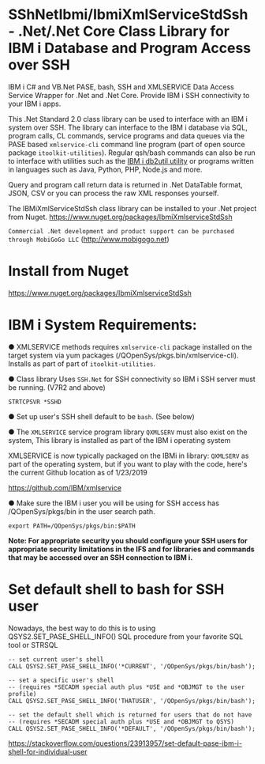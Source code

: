 # SShNetIbmi/IbmiXmlServiceStdSsh - .Net/.Net Core Class Library for IBM i Database and Program Access over SSH
IBM i C# and VB.Net PASE, bash, SSH and XMLSERVICE Data Access Service Wrapper for .Net and .Net Core. Provide IBM i SSH connectivity to your IBM i apps.

This .Net Standard 2.0 class library can be used to interface with an IBM i system over SSH. The library can interface to the IBM i database via SQL, program calls, CL commands, service programs and data queues via the PASE based ```xmlservice-cli``` command line program (part of open source package ```itoolkit-utilities```). Regular qsh/bash commands can also be run to interface with utilities such as the [IBM i db2util utility](https://github.com/IBM/ibmi-db2util) or programs written in languages such as Java, Python, PHP, Node.js and more.

Query and program call return data is returned in .Net DataTable format, JSON, CSV or you can process the raw XML responses yourself.

The IBMiXmlServiceStdSsh class library can be installed to your .Net project from Nuget. https://www.nuget.org/packages/IbmiXmlserviceStdSsh   


```Commercial .Net development and product support can be purchased through MobiGoGo LLC``` (http://www.mobigogo.net)

# Install from Nuget

https://www.nuget.org/packages/IbmiXmlserviceStdSsh

# IBM i System Requirements:
 ● XMLSERVICE methods requires ```xmlservice-cli``` package installed on the target system via yum packages (/QOpenSys/pkgs.bin/xmlservice-cli). Installs as part of part of ```itoolkit-utilities```.
 
 ● Class library Uses ```SSH.Net``` for SSH connectivity so IBM i SSH server must be running. (V7R2 and above)
 
 ```STRTCPSVR *SSHD```
 
 ● Set up user's SSH shell default to be ```bash```. (See below)
 
 ● The ```XMLSERVICE``` service program library ```QXMLSERV``` must also exist on the system, This library is installed as part of the IBM i operating system
 
 XMLSERVICE is now typically packaged on the IBMi in library: ```QXMLSERV``` as part of the operating system, but if you want to play with the code, here's the current Github location as of 1/23/2019

https://github.com/IBM/xmlservice
 
 ● Make sure the IBM i user you will be using for SSH access has /QOpenSys/pkgs/bin in the user search path. 
 
 ```export PATH=/QOpenSys/pkgs/bin:$PATH```
 
**Note: For appropriate security you should configure your SSH users for appropriate security limitations in the IFS and for libraries and commands that may be accessed over an SSH connection to IBM i.**

# Set default shell to bash for SSH user
Nowadays, the best way to do this is to using QSYS2.SET_PASE_SHELL_INFO() SQL procedure from your favorite SQL tool or STRSQL

```
-- set current user's shell
CALL QSYS2.SET_PASE_SHELL_INFO('*CURRENT', '/QOpenSys/pkgs/bin/bash');

-- set a specific user's shell
-- (requires *SECADM special auth plus *USE and *OBJMGT to the user profile)
CALL QSYS2.SET_PASE_SHELL_INFO('THATUSER', '/QOpenSys/pkgs/bin/bash');

-- set the default shell which is returned for users that do not have
-- (requires *SECADM special auth plus *USE and *OBJMGT to QSYS)
CALL QSYS2.SET_PASE_SHELL_INFO('*DEFAULT', '/QOpenSys/pkgs/bin/bash');
```
https://stackoverflow.com/questions/23913957/set-default-pase-ibm-i-shell-for-individual-user
